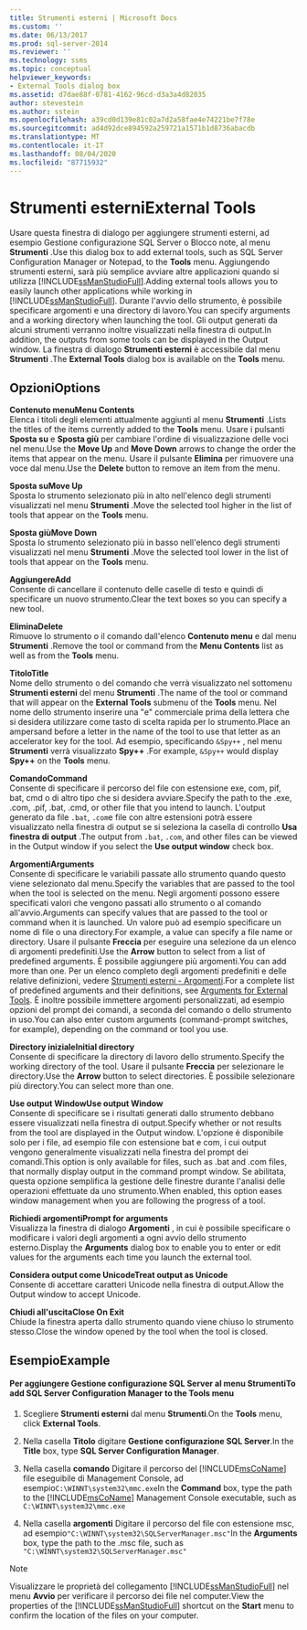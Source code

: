 ```yaml
---
title: Strumenti esterni | Microsoft Docs
ms.custom: ''
ms.date: 06/13/2017
ms.prod: sql-server-2014
ms.reviewer: ''
ms.technology: ssms
ms.topic: conceptual
helpviewer_keywords:
- External Tools dialog box
ms.assetid: d7dae88f-0781-4162-96cd-d3a3a4d82035
author: stevestein
ms.author: sstein
ms.openlocfilehash: a39cd0d139e81c02a7d2a58fae4e74221be7f78e
ms.sourcegitcommit: ad4d92dce894592a259721a1571b1d8736abacdb
ms.translationtype: MT
ms.contentlocale: it-IT
ms.lasthandoff: 08/04/2020
ms.locfileid: "87715932"
---
```

# <a name="external-tools"></a><span data-ttu-id="c4de1-102">Strumenti esterni</span><span class="sxs-lookup"><span data-stu-id="c4de1-102">External Tools</span></span>
  <span data-ttu-id="c4de1-103">Usare questa finestra di dialogo per aggiungere strumenti esterni, ad esempio Gestione configurazione SQL Server o Blocco note, al menu **Strumenti** .</span><span class="sxs-lookup"><span data-stu-id="c4de1-103">Use this dialog box to add external tools, such as SQL Server Configuration Manager or Notepad, to the **Tools** menu.</span></span> <span data-ttu-id="c4de1-104">Aggiungendo strumenti esterni, sarà più semplice avviare altre applicazioni quando si utilizza [!INCLUDE[ssManStudioFull](../../includes/ssmanstudiofull-md.md)].</span><span class="sxs-lookup"><span data-stu-id="c4de1-104">Adding external tools allows you to easily launch other applications while working in [!INCLUDE[ssManStudioFull](../../includes/ssmanstudiofull-md.md)].</span></span> <span data-ttu-id="c4de1-105">Durante l'avvio dello strumento, è possibile specificare argomenti e una directory di lavoro.</span><span class="sxs-lookup"><span data-stu-id="c4de1-105">You can specify arguments and a working directory when launching the tool.</span></span> <span data-ttu-id="c4de1-106">Gli output generati da alcuni strumenti verranno inoltre visualizzati nella finestra di output.</span><span class="sxs-lookup"><span data-stu-id="c4de1-106">In addition, the outputs from some tools can be displayed in the Output window.</span></span> <span data-ttu-id="c4de1-107">La finestra di dialogo **Strumenti esterni** è accessibile dal menu **Strumenti** .</span><span class="sxs-lookup"><span data-stu-id="c4de1-107">The **External Tools** dialog box is available on the **Tools** menu.</span></span>  
  
## <a name="options"></a><span data-ttu-id="c4de1-108">Opzioni</span><span class="sxs-lookup"><span data-stu-id="c4de1-108">Options</span></span>  
 <span data-ttu-id="c4de1-109">**Contenuto menu**</span><span class="sxs-lookup"><span data-stu-id="c4de1-109">**Menu Contents**</span></span>  
 <span data-ttu-id="c4de1-110">Elenca i titoli degli elementi attualmente aggiunti al menu **Strumenti** .</span><span class="sxs-lookup"><span data-stu-id="c4de1-110">Lists the titles of the items currently added to the **Tools** menu.</span></span> <span data-ttu-id="c4de1-111">Usare i pulsanti **Sposta su** e **Sposta giù** per cambiare l'ordine di visualizzazione delle voci nel menu.</span><span class="sxs-lookup"><span data-stu-id="c4de1-111">Use the **Move Up** and **Move Down** arrows to change the order the items that appear on the menu.</span></span> <span data-ttu-id="c4de1-112">Usare il pulsante **Elimina** per rimuovere una voce dal menu.</span><span class="sxs-lookup"><span data-stu-id="c4de1-112">Use the **Delete** button to remove an item from the menu.</span></span>  
  
 <span data-ttu-id="c4de1-113">**Sposta su**</span><span class="sxs-lookup"><span data-stu-id="c4de1-113">**Move Up**</span></span>  
 <span data-ttu-id="c4de1-114">Sposta lo strumento selezionato più in alto nell'elenco degli strumenti visualizzati nel menu **Strumenti** .</span><span class="sxs-lookup"><span data-stu-id="c4de1-114">Move the selected tool higher in the list of tools that appear on the **Tools** menu.</span></span>  
  
 <span data-ttu-id="c4de1-115">**Sposta giù**</span><span class="sxs-lookup"><span data-stu-id="c4de1-115">**Move Down**</span></span>  
 <span data-ttu-id="c4de1-116">Sposta lo strumento selezionato più in basso nell'elenco degli strumenti visualizzati nel menu **Strumenti** .</span><span class="sxs-lookup"><span data-stu-id="c4de1-116">Move the selected tool lower in the list of tools that appear on the **Tools** menu.</span></span>  
  
 <span data-ttu-id="c4de1-117">**Aggiungere**</span><span class="sxs-lookup"><span data-stu-id="c4de1-117">**Add**</span></span>  
 <span data-ttu-id="c4de1-118">Consente di cancellare il contenuto delle caselle di testo e quindi di specificare un nuovo strumento.</span><span class="sxs-lookup"><span data-stu-id="c4de1-118">Clear the text boxes so you can specify a new tool.</span></span>  
  
 <span data-ttu-id="c4de1-119">**Elimina**</span><span class="sxs-lookup"><span data-stu-id="c4de1-119">**Delete**</span></span>  
 <span data-ttu-id="c4de1-120">Rimuove lo strumento o il comando dall'elenco **Contenuto menu** e dal menu **Strumenti** .</span><span class="sxs-lookup"><span data-stu-id="c4de1-120">Remove the tool or command from the **Menu Contents** list as well as from the **Tools** menu.</span></span>  
  
 <span data-ttu-id="c4de1-121">**Titolo**</span><span class="sxs-lookup"><span data-stu-id="c4de1-121">**Title**</span></span>  
 <span data-ttu-id="c4de1-122">Nome dello strumento o del comando che verrà visualizzato nel sottomenu **Strumenti esterni** del menu **Strumenti** .</span><span class="sxs-lookup"><span data-stu-id="c4de1-122">The name of the tool or command that will appear on the **External Tools** submenu of the **Tools** menu.</span></span> <span data-ttu-id="c4de1-123">Nel nome dello strumento inserire una "e" commerciale prima della lettera che si desidera utilizzare come tasto di scelta rapida per lo strumento.</span><span class="sxs-lookup"><span data-stu-id="c4de1-123">Place an ampersand before a letter in the name of the tool to use that letter as an accelerator key for the tool.</span></span> <span data-ttu-id="c4de1-124">Ad esempio, specificando `&Spy++` , nel menu **Strumenti** verrà visualizzato **Spy++** .</span><span class="sxs-lookup"><span data-stu-id="c4de1-124">For example, `&Spy++` would display **Spy++** on the **Tools** menu.</span></span>  
  
 <span data-ttu-id="c4de1-125">**Comando**</span><span class="sxs-lookup"><span data-stu-id="c4de1-125">**Command**</span></span>  
 <span data-ttu-id="c4de1-126">Consente di specificare il percorso del file con estensione exe, com, pif, bat, cmd o di altro tipo che si desidera avviare.</span><span class="sxs-lookup"><span data-stu-id="c4de1-126">Specify the path to the .exe, .com, .pif, .bat, .cmd, or other file that you intend to launch.</span></span> <span data-ttu-id="c4de1-127">L'output generato da file `.bat`, `.com`e file con altre estensioni potrà essere visualizzato nella finestra di output se si seleziona la casella di controllo **Usa finestra di output** .</span><span class="sxs-lookup"><span data-stu-id="c4de1-127">The output from `.bat`, `.com`, and other files can be viewed in the Output window if you select the **Use output window** check box.</span></span>  
  
 <span data-ttu-id="c4de1-128">**Argomenti**</span><span class="sxs-lookup"><span data-stu-id="c4de1-128">**Arguments**</span></span>  
 <span data-ttu-id="c4de1-129">Consente di specificare le variabili passate allo strumento quando questo viene selezionato dal menu.</span><span class="sxs-lookup"><span data-stu-id="c4de1-129">Specify the variables that are passed to the tool when the tool is selected on the menu.</span></span> <span data-ttu-id="c4de1-130">Negli argomenti possono essere specificati valori che vengono passati allo strumento o al comando all'avvio.</span><span class="sxs-lookup"><span data-stu-id="c4de1-130">Arguments can specify values that are passed to the tool or command when it is launched.</span></span> <span data-ttu-id="c4de1-131">Un valore può ad esempio specificare un nome di file o una directory.</span><span class="sxs-lookup"><span data-stu-id="c4de1-131">For example, a value can specify a file name or directory.</span></span> <span data-ttu-id="c4de1-132">Usare il pulsante **Freccia** per eseguire una selezione da un elenco di argomenti predefiniti.</span><span class="sxs-lookup"><span data-stu-id="c4de1-132">Use the **Arrow** button to select from a list of predefined arguments.</span></span> <span data-ttu-id="c4de1-133">È possibile aggiungere più argomenti.</span><span class="sxs-lookup"><span data-stu-id="c4de1-133">You can add more than one.</span></span> <span data-ttu-id="c4de1-134">Per un elenco completo degli argomenti predefiniti e delle relative definizioni, vedere [Strumenti esterni - Argomenti](external-tools.md).</span><span class="sxs-lookup"><span data-stu-id="c4de1-134">For a complete list of predefined arguments and their definitions, see [Arguments for External Tools](external-tools.md).</span></span> <span data-ttu-id="c4de1-135">È inoltre possibile immettere argomenti personalizzati, ad esempio opzioni del prompt dei comandi, a seconda del comando o dello strumento in uso.</span><span class="sxs-lookup"><span data-stu-id="c4de1-135">You can also enter custom arguments (command-prompt switches, for example), depending on the command or tool you use.</span></span>  
  
 <span data-ttu-id="c4de1-136">**Directory iniziale**</span><span class="sxs-lookup"><span data-stu-id="c4de1-136">**Initial directory**</span></span>  
 <span data-ttu-id="c4de1-137">Consente di specificare la directory di lavoro dello strumento.</span><span class="sxs-lookup"><span data-stu-id="c4de1-137">Specify the working directory of the tool.</span></span> <span data-ttu-id="c4de1-138">Usare il pulsante **Freccia** per selezionare le directory.</span><span class="sxs-lookup"><span data-stu-id="c4de1-138">Use the **Arrow** button to select directories.</span></span> <span data-ttu-id="c4de1-139">È possibile selezionare più directory.</span><span class="sxs-lookup"><span data-stu-id="c4de1-139">You can select more than one.</span></span>  
  
 <span data-ttu-id="c4de1-140">**Use output Window**</span><span class="sxs-lookup"><span data-stu-id="c4de1-140">**Use output Window**</span></span>  
 <span data-ttu-id="c4de1-141">Consente di specificare se i risultati generati dallo strumento debbano essere visualizzati nella finestra di output.</span><span class="sxs-lookup"><span data-stu-id="c4de1-141">Specify whether or not results from the tool are displayed in the Output window.</span></span> <span data-ttu-id="c4de1-142">L'opzione è disponibile solo per i file, ad esempio file con estensione bat e com, i cui output vengono generalmente visualizzati nella finestra del prompt dei comandi.</span><span class="sxs-lookup"><span data-stu-id="c4de1-142">This option is only available for files, such as .bat and .com files, that normally display output in the command prompt window.</span></span> <span data-ttu-id="c4de1-143">Se abilitata, questa opzione semplifica la gestione delle finestre durante l'analisi delle operazioni effettuate da uno strumento.</span><span class="sxs-lookup"><span data-stu-id="c4de1-143">When enabled, this option eases window management when you are following the progress of a tool.</span></span>  
  
 <span data-ttu-id="c4de1-144">**Richiedi argomenti**</span><span class="sxs-lookup"><span data-stu-id="c4de1-144">**Prompt for arguments**</span></span>  
 <span data-ttu-id="c4de1-145">Visualizza la finestra di dialogo **Argomenti** , in cui è possibile specificare o modificare i valori degli argomenti a ogni avvio dello strumento esterno.</span><span class="sxs-lookup"><span data-stu-id="c4de1-145">Display the **Arguments** dialog box to enable you to enter or edit values for the arguments each time you launch the external tool.</span></span>  
  
 <span data-ttu-id="c4de1-146">**Considera output come Unicode**</span><span class="sxs-lookup"><span data-stu-id="c4de1-146">**Treat output as Unicode**</span></span>  
 <span data-ttu-id="c4de1-147">Consente di accettare caratteri Unicode nella finestra di output.</span><span class="sxs-lookup"><span data-stu-id="c4de1-147">Allow the Output window to accept Unicode.</span></span>  
  
 <span data-ttu-id="c4de1-148">**Chiudi all'uscita**</span><span class="sxs-lookup"><span data-stu-id="c4de1-148">**Close On Exit**</span></span>  
 <span data-ttu-id="c4de1-149">Chiude la finestra aperta dallo strumento quando viene chiuso lo strumento stesso.</span><span class="sxs-lookup"><span data-stu-id="c4de1-149">Close the window opened by the tool when the tool is closed.</span></span>  
  
## <a name="example"></a><span data-ttu-id="c4de1-150">Esempio</span><span class="sxs-lookup"><span data-stu-id="c4de1-150">Example</span></span>  
  
#### <a name="to-add-sql-server-configuration-manager-to-the-tools-menu"></a><span data-ttu-id="c4de1-151">Per aggiungere Gestione configurazione SQL Server al menu Strumenti</span><span class="sxs-lookup"><span data-stu-id="c4de1-151">To add SQL Server Configuration Manager to the Tools menu</span></span>  
  
1.  <span data-ttu-id="c4de1-152">Scegliere **Strumenti esterni** dal menu **Strumenti**.</span><span class="sxs-lookup"><span data-stu-id="c4de1-152">On the **Tools** menu, click **External Tools**.</span></span>  
  
2.  <span data-ttu-id="c4de1-153">Nella casella **Titolo** digitare **Gestione configurazione SQL Server**.</span><span class="sxs-lookup"><span data-stu-id="c4de1-153">In the **Title** box, type **SQL Server Configuration Manager**.</span></span>  
  
3.  <span data-ttu-id="c4de1-154">Nella casella **comando** Digitare il percorso del [!INCLUDE[msCoName](../../includes/msconame-md.md)] file eseguibile di Management Console, ad esempio`C:\WINNT\system32\mmc.exe`</span><span class="sxs-lookup"><span data-stu-id="c4de1-154">In the **Command** box, type the path to the [!INCLUDE[msCoName](../../includes/msconame-md.md)] Management Console executable, such as `C:\WINNT\system32\mmc.exe`</span></span>  
  
4.  <span data-ttu-id="c4de1-155">Nella casella **argomenti** Digitare il percorso del file con estensione msc, ad esempio`"C:\WINNT\system32\SQLServerManager.msc"`</span><span class="sxs-lookup"><span data-stu-id="c4de1-155">In the **Arguments** box, type the path to the .msc file, such as `"C:\WINNT\system32\SQLServerManager.msc"`</span></span>  
  
> [!NOTE]  
>  <span data-ttu-id="c4de1-156">Visualizzare le proprietà del collegamento [!INCLUDE[ssManStudioFull](../../includes/ssmanstudiofull-md.md)] nel menu **Avvio** per verificare il percorso dei file nel computer.</span><span class="sxs-lookup"><span data-stu-id="c4de1-156">View the properties of the [!INCLUDE[ssManStudioFull](../../includes/ssmanstudiofull-md.md)] shortcut on the **Start** menu to confirm the location of the files on your computer.</span></span>  
